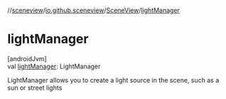 //[sceneview](../../../index.md)/[io.github.sceneview](../index.md)/[SceneView](index.md)/[lightManager](light-manager.md)

# lightManager

[androidJvm]\
val [lightManager](light-manager.md): LightManager

LightManager allows you to create a light source in the scene, such as a sun or street lights

